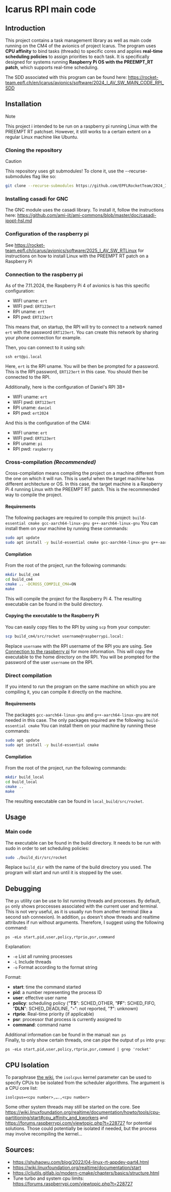 # Icarus RPI main code

## Introduction
This project contains a task management library as well as main code running on the CM4 of the avionics of project Icarus. The program uses **CPU affinity** to bind tasks (threads) to specific cores and applies **real-time scheduling policies** to assign priorities to each task. It is specifically designed for systems running **Raspberry Pi OS with the PREEMPT_RT patch**, which supports real-time scheduling.

The SDD associated with this program can be found here:
https://rocket-team.epfl.ch/en/icarus/avionics/software/2024_I_AV_SW_MAIN_CODE_RPI_SDD

## Installation
> [!NOTE]  
> This project i intended to be run on a raspberry pi running Linux with the PREEMPT RT patchset. However, it still works to a certain extent on a regular Linux machine like Ubuntu.

### Cloning the repository
> [!CAUTION]
> This repository uses git submodules! To clone it, use the --recurse-submodules flag like so:
> ```bash
> git clone --recurse-submodules https://github.com/EPFLRocketTeam/2024_I_AV_SW_MAIN_CODE_RPI.git
> ```

### Installing casadi for GNC
The GNC module uses the casadi library. To install it, follow the instructions here: https://github.com/ami-iit/ami-commons/blob/master/doc/casadi-ipopt-hsl.md

### Configuration of the raspberry pi
See https://rocket-team.epfl.ch/icarus/avionics/software/2025_I_AV_SW_RTLinux for instructions on  how to install Linux with the PREEMPT RT patch on a Raspberry Pi

### Connection to the raspberry pi
As of the 7.11.2024, the Raspberry Pi 4 of avionics is has this specific configuration:

* WIFI uname: `ert`
* WIFI pwd: `ERT123ert`
* RPI  uname: `ert`
* RPI  pwd: `ERT123ert`

This means that, on startup, the RPI will try to connect to a network named `ert` with the password `ERT123ert`. You can create this network by sharing your phone connection for example.

Then, you can connect to it using ssh:

    ssh ert@pi.local

Here, `ert` is the RPI uname. You will be then be prompted for a password. This is the RPI password, `ERT123ert` in this case. You  should then be connected to the RPI.

Additionally, here is the configuration of Daniel's RPI 3B+
* WIFI uname: `ert`
* WIFI pwd: `ERT123ert`
* RPI  uname: `daniel`
* RPI  pwd: `ert2024`

And this is the configuration of the CM4:
* WIFI uname: `ert`
* WIFI pwd: `ERT123ert`
* RPI  uname: `pi`
* RPI  pwd: `raspberry`

### Cross-compilation *(Recommended)*
Cross-compilation means compiling the project on a machine different from the one on which it will run. This is useful when the target machine has different architecture or OS. In this case, the target machine is a Raspberry Pi 4 running Linux with the PREEMPT RT patch. This is the recommended way to compile the project. 

#### Requirements
The following packages are required to compile this project: `build-essential cmake gcc-aarch64-linux-gnu g++-aarch64-linux-gnu`
You can install them on your machine by running these commands:
```bash
sudo apt update
sudo apt install -y build-essential cmake gcc-aarch64-linux-gnu g++-aarch64-linux-gnu
```

#### Compilation
From the root of the project, run the following commands:
```bash
mkdir build_cm4
cd build_cm4
cmake .. -DCROSS_COMPILE_CM4=ON
make
```
This will compile the project for the Raspberry Pi 4. The resulting executable can be found in the build directory.

#### Copying the executable to the Raspberry Pi
You can easily copy files to the RPI by using `scp` from your computer:
```bash
scp build_cm4/src/rocket username@raspberrypi.local:
```
Replace `username` with the RPI username of the RPI you are using. See [Connection to the raspberry pi](#connection-to-the-raspberry-pi) for more information. This will copy the executable to the home directory on the RPI. You will be prompted for the password of the user `username` on the RPI.

### Direct compilation
If you intend to run the program on the same machine on which you are compiling it, you can compile it directly on the machine. 

#### Requirements
The packages `gcc-aarch64-linux-gnu` and `g++-aarch64-linux-gnu` are not needed in this case. The only packages required are the following: `build-essential cmake`
You can install them on your machine by running these commands:
```bash
sudo apt update
sudo apt install -y build-essential cmake
```

#### Compilation
From the root of the project, run the following commands:
```bash
mkdir build_local
cd build_local
cmake ..
make
```
The resulting executable can be found in `local_build/src/rocket`.

## Usage
### Main code
The executable can be found in the build directory. It needs to be run with sudo in order to set scheduling policies:
```bash
sudo ./build_dir/src/rocket
```
Replace `build_dir` with the name of the build directory you used. The program will start and run until it is stopped by the user.

## Debugging
The `ps` utility can be use to list running threads and processes.
By default, `ps` only shows proccesses associated with the current user and terminal.
This is not very useful, as it is usually run from another terminal (like a second ssh connexion). In addition, `ps` doesn't show threads and realtime attributes if run without arguments. Therefore, I suggest using the following command:
```
ps -eLo start,pid,user,policy,rtprio,psr,command
```
Explanation:
- `-e` List all running processes
- `-L` Include threads
- `-o` Format according to the format string

Format:
- **start**: time the command started
- **pid**: a number representing the process ID
- **user**: effective user name
- **policy**: scheduling policy ("**TS**": SCHED_OTHER, "**FF**": SCHED_FIFO, "**DLN**": SCHED_DEADLINE, "**-**": not reported, "**?**": unknown)
- **rtprio**: Real-time priority (if applicable)
- **psr**: processor that process is currently assigned to
- **command**: command name

Additional information can be found in the manual: `man ps`  
Finally, to only show certain threads, one can pipe the output of `ps` into `grep`:

    ps -eLo start,pid,user,policy,rtprio,psr,command | grep 'rocket'

## CPU Isolation
To paraphrase [the wiki](https://wiki.linuxfoundation.org/realtime/documentation/howto/tools/cpu-partitioning/start), the `isolcpus` kernel parameter can be used to specify CPUs to be isolated from the scheduler algorithms. The argument is a CPU core list:

    isolcpus=<cpu number>,….,<cpu number>

Some other system threads may still be started on the core. See https://wiki.linuxfoundation.org/realtime/documentation/howto/tools/cpu-partitioning/start#cpu_affinity_and_kworkers and https://forums.raspberrypi.com/viewtopic.php?t=228727 for potential solutions. Those could potentially be isolated if needed, but the process may involve recompiling the kernel...

## Sources:
- https://shuhaowu.com/blog/2022/04-linux-rt-appdev-part4.html
- https://wiki.linuxfoundation.org/realtime/documentation/start
- https://cliutils.gitlab.io/modern-cmake/chapters/basics/structure.html
- Tune turbo and system cpu limits: https://forums.raspberrypi.com/viewtopic.php?t=228727